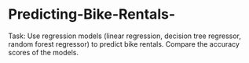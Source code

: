 # Predicting-Bike-Rentals-
Task:  Use regression models (linear regression, decision tree regressor, random forest regressor) to predict bike rentals. Compare the accuracy scores of the models.
